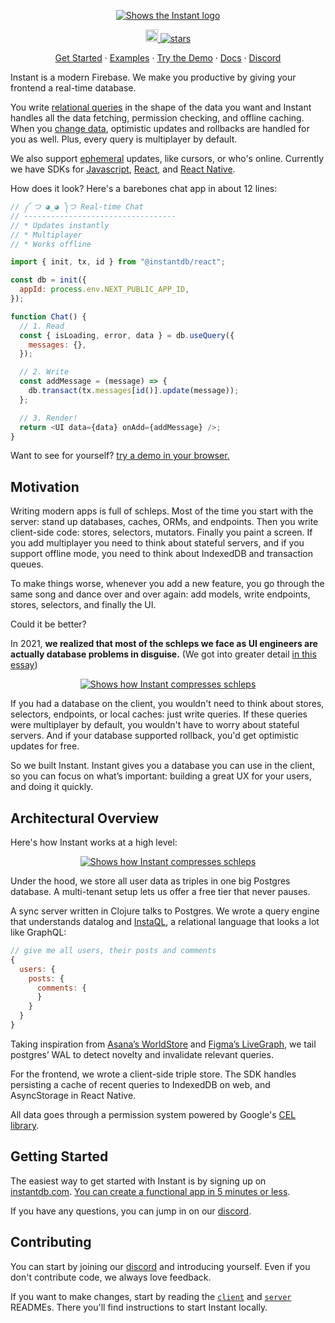 <p align="center">
  <a href="https://instantdb.com/">
    <picture>
      <source media="(prefers-color-scheme: dark)" srcset="https://instantdb.com/readmes/logo_with_text_dark_mode.svg">
      <img alt="Shows the Instant logo" src="https://instantdb.com/readmes/logo_with_text_light_mode.svg">
    </picture>
  </a>
</p>

<p align="center">
  <a 
    href="https://discord.com/invite/VU53p7uQcE" >
    <img height=20 src="https://img.shields.io/discord/1031957483243188235" />
  </a>
  <a href="#">
    <img src="https://img.shields.io/github/stars/instantdb/instant" alt="stars">
  </a>
</p>

<p align="center">
   <a href="https://instantdb.com/docs">Get Started</a> · 
   <a href="https://instantdb.com/examples">Examples</a> · 
   <a href="https://instantdb.com/tutorial">Try the Demo</a> · 
   <a href="https://instantdb.com/docs">Docs</a> · 
   <a href="https://discord.com/invite/VU53p7uQcE">Discord</a>
<p>

Instant is a modern Firebase. We make you productive by giving your frontend a real-time database.

You write [relational queries](https://www.instantdb.com/docs/instaql) in the shape of the data you want and Instant handles all the data fetching, permission checking, and offline caching. When you [change data](https://www.instantdb.com/docs/instaml), optimistic updates and rollbacks are handled for you as well. Plus, every query is multiplayer by default.

We also support [ephemeral](https://www.instantdb.com/docs/presence-and-topics) updates, like cursors, or who's online. Currently we have SDKs for [Javascript](https://www.instantdb.com/docs/start-vanilla), [React](https://www.instantdb.com/docs/), and [React Native](https://www.instantdb.com/docs/start-rn).

How does it look? Here's a barebones chat app in about 12 lines:

```javascript
// ༼ つ ◕_◕ ༽つ Real-time Chat
// ----------------------------------
// * Updates instantly
// * Multiplayer
// * Works offline

import { init, tx, id } from "@instantdb/react";

const db = init({ 
  appId: process.env.NEXT_PUBLIC_APP_ID,
});

function Chat() {
  // 1. Read
  const { isLoading, error, data } = db.useQuery({
    messages: {},
  });

  // 2. Write
  const addMessage = (message) => {
    db.transact(tx.messages[id()].update(message));
  };

  // 3. Render!
  return <UI data={data} onAdd={addMessage} />;
}
```

Want to see for yourself? <a href="https://instantdb.com/tutorial">try a demo in your browser.</a>

## Motivation

Writing modern apps is full of schleps. Most of the time you start with the server: stand up databases, caches, ORMs, and endpoints. Then you write client-side code: stores, selectors, mutators. Finally you paint a screen. If you add multiplayer you need to think about stateful servers, and if you support offline mode, you need to think about IndexedDB and transaction queues.

To make things worse, whenever you add a new feature, you go through the same song and dance over and over again: add models, write endpoints, stores, selectors, and finally the UI.

Could it be better?

In 2021, **we realized that most of the schleps we face as UI engineers are actually database problems in disguise.** (We got into greater detail [in this essay](https://instantdb.com/essays/next_firebase))

<p align="center">
  <a href="#">
    <img alt="Shows how Instant compresses schleps" src="https://instantdb.com/readmes/compression.svg">
  </a>
</p>

If you had a database on the client, you wouldn't need to think about stores, selectors, endpoints, or local caches: just write queries. If these queries were multiplayer by default, you wouldn't have to worry about stateful servers. And if your database supported rollback, you'd get optimistic updates for free.

So we built Instant. Instant gives you a database you can use in the client, so you can focus on what’s important: building a great UX for your users, and doing it quickly.

## Architectural Overview

Here's how Instant works at a high level:

<p align="center">
  <a href="#">
    <img alt="Shows how Instant compresses schleps" src="https://instantdb.com/readmes/architecture.svg">
  </a>
</p>

Under the hood, we store all user data as triples in one big Postgres database. A multi-tenant setup lets us offer a free tier that never pauses.

A sync server written in Clojure talks to Postgres. We wrote a query engine that understands datalog and [InstaQL](https://www.instantdb.com/docs/instaql), a relational language that looks a lot like GraphQL:

```javascript
// give me all users, their posts and comments
{
  users: {
    posts: {
      comments: {
      }
    }
  }
}
```

Taking inspiration from [Asana’s WorldStore](https://asana.com/inside-asana/worldstore-distributed-caching-reactivity-part-1) and [Figma’s LiveGraph](https://www.figma.com/blog/how-figmas-multiplayer-technology-works/#syncing-object-properties), we tail postgres’ WAL to detect novelty and invalidate relevant queries.

For the frontend, we wrote a client-side triple store. The SDK handles persisting a cache of recent queries to IndexedDB on web, and AsyncStorage in React Native.

All data goes through a permission system powered by Google's [CEL library](https://github.com/google/cel-java).

## Getting Started

The easiest way to get started with Instant is by signing up on [instantdb.com](https://instantdb.com). [You can create a functional app in 5 minutes or less](https://instantdb.com/docs).

If you have any questions, you can jump in on our [discord](https://discord.com/invite/VU53p7uQcE).

## Contributing

You can start by joining our [discord](https://discord.com/invite/VU53p7uQcE) and introducing yourself. Even if you don't contribute code, we always love feedback.

If you want to make changes, start by reading the [`client`](./client/) and [`server`](./server/) READMEs. There you'll find instructions to start Instant locally.
